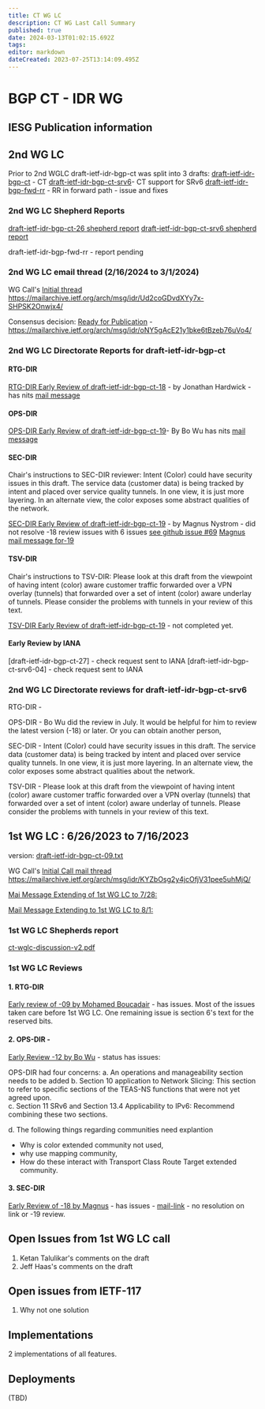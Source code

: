 ```yaml
---
title: CT WG LC 
description: CT WG Last Call Summary 
published: true
date: 2024-03-13T01:02:15.692Z
tags: 
editor: markdown
dateCreated: 2023-07-25T13:14:09.495Z
---
```


# BGP CT - IDR WG 

## IESG Publication information 

## 2nd WG LC 
Prior to 2nd WGLC draft-ietf-idr-bgp-ct was split into 3 drafts:
[draft-ietf-idr-bgp-ct](https://datatracker.ietf.org/doc/draft-ietf-idr-bgp-ct/) - CT 
[draft-ietf-idr-bgp-ct-srv6](https://datatracker.ietf.org/doc/draft-ietf-idr-bgp-ct-srv6/)- CT support for SRv6 
[draft-ietf-idr-bgp-fwd-rr](https://datatracker.ietf.org/doc/draft-ietf-idr-bgp-fwd-rr/) - RR in forward path - issue and fixes 

### 2nd WG LC Shepherd Reports
[draft-ietf-idr-bgp-ct-26 shepherd report](https://mailarchive.ietf.org/arch/msg/idr/7PIQx2nE0Y4d-lR7bIpTPL_TMR0/)
[draft-ietf-idr-bgp-ct-srv6 shepherd report](https://mailarchive.ietf.org/arch/msg/idr/iwFeecKN-DwdjFG3X0bAhnxO2Sw/) 

draft-ietf-idr-bgp-fwd-rr - report pending 

### 2nd WG LC email thread (2/16/2024 to 3/1/2024) 
WG Call's [Initial thread](https://mailarchive.ietf.org/arch/msg/idr/Ud2coGDvdXYy7x-SHPSK2Onwjx4/)
https://mailarchive.ietf.org/arch/msg/idr/Ud2coGDvdXYy7x-SHPSK2Onwjx4/

Consensus decision: [Ready for Publication](https://mailarchive.ietf.org/arch/msg/idr/oNY5gAcE21y1bke6tBzeb76uVo4/) - 
https://mailarchive.ietf.org/arch/msg/idr/oNY5gAcE21y1bke6tBzeb76uVo4/

### 2nd WG LC Directorate Reports for draft-ietf-idr-bgp-ct 
#### RTG-DIR 
[RTG-DIR Early Review of draft-ietf-idr-bgp-ct-18](https://datatracker.ietf.org/doc/review-ietf-idr-bgp-ct-18-rtgdir-early-hardwick-2023-12-18/) - by Jonathan Hardwick - has nits [mail message](https://mailarchive.ietf.org/arch/msg/rtg-dir/FLGmC0-ufqPsZpH_LmgL2eWmWhY/)
#### OPS-DIR 
[OPS-DIR Early Review of draft-ietf-idr-bgp-ct-19](https://datatracker.ietf.org/doc/review-ietf-idr-bgp-ct-19-opsdir-early-wu-2024-01-05/)- By Bo Wu  has nits [mail message](	https://mailarchive.ietf.org/arch/msg/ops-dir/o5aunNn0G_YFPJMARHMUOlHJ9Zs) 
#### SEC-DIR 
Chair's instructions to SEC-DIR reviewer: Intent (Color) could have security issues in this draft. The service data (customer data) is being tracked by intent and placed over service quality tunnels.  In one view, it is just more layering. In an alternate view, the color exposes some abstract qualities of the network. 

[SEC-DIR Early Review of draft-ietf-idr-bgp-ct-19](https://datatracker.ietf.org/doc/review-ietf-idr-bgp-ct-19-secdir-early-nystrom-2024-01-15/) - by Magnus Nystrom - did not resolve -18 review issues with 6 issues [see github issue #69](https://github.com/ietf-wg-idr/draft-ietf-idr-bgp-ct/issues/69) [Magnus mail message for-19](https://mailarchive.ietf.org/arch/msg/secdir/kFzE5B7LSCmtHH1kyoxuC8dF178) 

#### TSV-DIR
Chair's instructions to TSV-DIR: Please look at this draft from the viewpoint of having intent (color) aware customer traffic forwarded over a VPN overlay (tunnels) that forwarded over a set of intent (color) aware underlay of tunnels.  Please consider the problems with tunnels in your review of this text.

[TSV-DIR Early Review of draft-ietf-idr-bgp-ct-19](https://datatracker.ietf.org/doc/draft-ietf-idr-bgp-ct/reviewrequest/18592/) - not completed yet. 

#### Early Review by IANA 
[draft-ietf-idr-bgp-ct-27] - check request sent to IANA
[draft-ietf-idr-bgp-ct-srv6-04] - check request sent to IANA 

### 2nd WG LC Directorate reviews for draft-ietf-idr-bgp-ct-srv6 
RTG-DIR -  

OPS-DIR - Bo Wu did the review in July.  It would be helpful for him to review the latest version (-18) or later.  Or you can obtain another person, 

SEC-DIR - Intent (Color) could have security issues in this draft. The service data (customer data) is being tracked by intent and placed over service quality tunnels.  In one view, it is just more layering. In an alternate view, the color exposes some abstract qualities about the network. 

TSV-DIR - Please look at this draft from the viewpoint of having intent (color) aware customer traffic forwarded over a VPN overlay (tunnels) that forwarded over a set of intent (color) aware underlay of tunnels.  Please consider the problems with tunnels in your review of this text.

## 1st WG LC : 6/26/2023 to 7/16/2023
version: [draft-ietf-idr-bgp-ct-09.txt](https://datatracker.ietf.org/doc/draft-ietf-idr-bgp-ct/09/)

WG Call's [Initial Call mail thread](https://mailarchive.ietf.org/arch/msg/idr/KYZbOsg2y4jcOfjV31pee5uhMjQ/)
https://mailarchive.ietf.org/arch/msg/idr/KYZbOsg2y4jcOfjV31pee5uhMjQ/

[Mai Message Extending of 1st WG LC to 7/28:](https://mailarchive.ietf.org/arch/msg/idr/Qr8GhdlEi8viaZxOCaWii3cA51s/)

[Mail Message Extending to 1st WG LC to 8/1:](https://mailarchive.ietf.org/arch/msg/idr/fC--NIU7VlyOjmNJwIcsXhXFvSk/) 


### 1st WG LC Shepherds report
[ct-wglc-discussion-v2.pdf](/idr/ct-wglc-discussion-v2.pdf)

### 1st WG LC Reviews 
#### 1. RTG-DIR 
[Early review of -09 by Mohamed Boucadair](https://datatracker.ietf.org/doc/review-ietf-idr-bgp-ct-09-rtgdir-early-boucadair-2023-06-28/) - has issues. Most of the issues taken care before 1st WG LC. One remaining issue is section 6's text for the reserved bits. 

#### 2. OPS-DIR - 
[Early Review -12 by Bo Wu](https://datatracker.ietf.org/doc/review-ietf-idr-bgp-ct-12-opsdir-early-wu-2023-08-03/) - status has issues: 

OPS-DIR had four concerns: 
a. An operations and manageability section needs to be added 
b. Section 10 application to Network Slicing: This section to refer to specific sections of the TEAS-NS functions that were not yet agreed upon.  
c. Section 11 SRv6 and Section 13.4 Applicability to IPv6: Recommend combining these two sections. 

d. The following things regarding communities need explantion 
- Why is color extended community not used, 
- why use mapping community, 
- How do these interact with Transport Class Route Target extended community. 

#### 3. SEC-DIR 
[Early Review of -18 by Magnus](https://datatracker.ietf.org/doc/review-ietf-idr-bgp-ct-18-secdir-early-nystrom-2023-12-23/) - has issues - [mail-link](	https://mailarchive.ietf.org/arch/msg/secdir/mUnuxyXUht0krQfIdMwjN2HsLKU) - no resolution on link or -19 review. 

## Open Issues from 1st WG LC call 
1. Ketan Talulikar's comments on the draft
2. Jeff Haas's comments on the draft

## Open issues from IETF-117
1. Why not one solution 

## Implementations 
2 implementations of all features. 

## Deployments 
(TBD) 